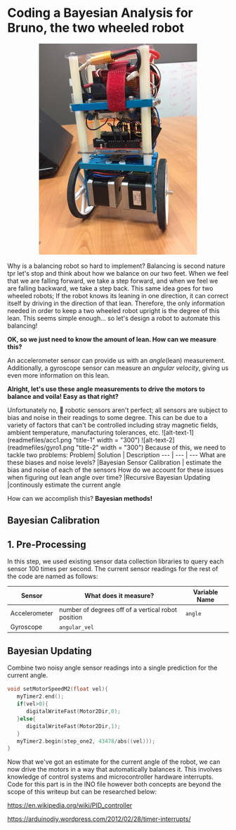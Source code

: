 # Coding a Bayesian Analysis for Bruno, the two wheeled robot
 <p align="center">
<img src="readmefiles/bruno2.JPG" width="360">
</p>

Why is a balancing robot so hard to implement? Balancing is second nature
tpr let's stop and think about how we balance on our two feet. When we feel that we are falling forward, we take a step forward, and when we feel we are falling backward, we take a step back. This same idea goes for two wheeled robots; If the robot knows its leaning in one direction, it can correct itself by driving in the direction of that lean. Therefore, the only information needed in order to keep a two wheeled robot upright is the degree of this lean. This seems simple enough... so let's design a robot to automate this balancing!

**OK, so we just need to know the amount of lean. How can we measure this?**

An accelerometer sensor can provide us with an *angle*(lean) measurement. Additionally, a gyroscope sensor can measure an *angular velocity*, giving us even more information on this lean.

**Alright, let's use these angle measurements to drive the motors to balance and voila! Easy as that right?**

Unfortunately no, 🙁 robotic sensors aren't perfect; all sensors are subject to bias and noise in their readings to some degree. This can be due to a variety of factors that can't be controlled including stray magnetic fields, ambient temperature, manufacturing tolerances, etc. 
![alt-text-1](readmefiles/acc1.png "title-1" width = "300") ![alt-text-2](readmefiles/gyro1.png "title-2" width = "300")
Because of this, we need to tackle two problems:
Problem| Solution | Description
--- | --- | ---
 What are these biases and noise levels? |Bayesian Sensor Calibration | estimate the bias and noise of each of the sensors
How do we account for these issues when figuring out lean angle over time? |Recursive Bayesian Updating |continously estimate the current angle

How can we accomplish this? **Bayesian methods!**


## Bayesian Calibration


## 1. Pre-Processing
In this step, we used existing sensor data collection libraries to query each sensor 100 times per second. The current sensor readings for the rest of the code are named as follows:

Sensor |What does it measure? | Variable Name
--- |---| ---
Accelerometer |number of degrees off of a vertical robot position |  `angle` 
Gyroscope | `angular_vel`
## Bayesian Updating
Combine two noisy angle sensor readings into a single prediction for the current angle. 
```C
void setMotorSpeedM2(float vel){
   myTimer2.end();
   if(vel>0){
      digitalWriteFast(Motor2Dir,0);
   }else{
      digitalWriteFast(Motor2Dir,1);
   }
   myTimer2.begin(step_one2, 43478/abs((vel)));  
}


```


Now that we've got an estimate for the current angle of the robot, we can now drive the motors in a way that automatically balances it.  This involves knowledge of control systems and microcontroller hardware interrupts. Code for this part is in the INO file however both concepts are beyond the scope of this writeup but can be researched below:

https://en.wikipedia.org/wiki/PID_controller

https://arduinodiy.wordpress.com/2012/02/28/timer-interrupts/


